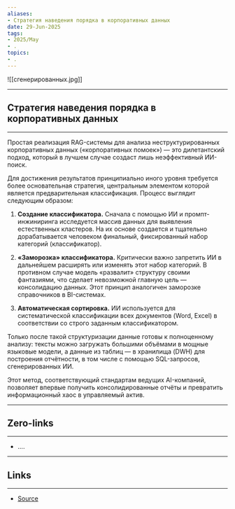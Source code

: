 ```yaml
---
aliases: 
- Стратегия наведения порядка в корпоративных данных 
date: 29-Jun-2025
tags:
- 2025/May
- .
topics:
- .
---
```

![[сгенерированных.jpg]]

-----
##  Стратегия наведения порядка в корпоративных данных 
-----
Простая реализация RAG-системы для анализа неструктурированных корпоративных данных («корпоративных помоек») — это дилетантский подход, который в лучшем случае создаст лишь неэффективный ИИ-поиск.

Для достижения результатов принципиально иного уровня требуется более основательная стратегия, центральным элементом которой является предварительная классификация. Процесс выглядит следующим образом:

1. **Создание классификатора.** Сначала с помощью ИИ и промпт-инжиниринга исследуется массив данных для выявления естественных кластеров. На их основе создается и тщательно дорабатывается человеком финальный, фиксированный набор категорий (классификатор).
    
2. **«Заморозка» классификатора.** Критически важно запретить ИИ в дальнейшем расширять или изменять этот набор категорий. В противном случае модель «развалит» структуру своими фантазиями, что сделает невозможной главную цель — консолидацию данных. Этот принцип аналогичен заморозке справочников в BI-системах.
    
3. **Автоматическая сортировка.** ИИ используется для систематической классификации всех документов (Word, Excel) в соответствии со строго заданным классификатором.
    

Только после такой структуризации данные готовы к полноценному анализу: тексты можно загружать большими объёмами в мощные языковые модели, а данные из таблиц — в хранилища (DWH) для построения отчётности, в том числе с помощью SQL-запросов, сгенерированных ИИ.

Этот метод, соответствующий стандартам ведущих AI-компаний, позволяет впервые получить консолидированные отчёты и превратить информационный хаос в управляемый актив.

---
## Zero-links
---
- ....

---
## Links
---
- [Source](https://t.me/turboproject/1659)